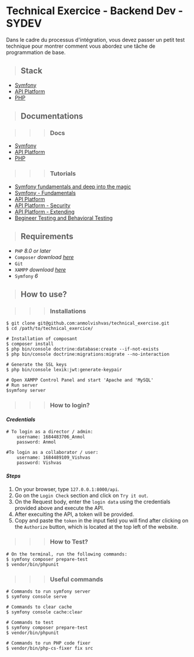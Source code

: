 # **Technical Exercice - Backend Dev - SYDEV**
Dans le cadre du processus d'intégration, vous devez passer un petit test technique pour montrer comment vous abordez une tâche de programmation de base.

>## **Stack**

* [Symfony](https://symfony.com/doc/current/index.html)
* [API Platform](https://api-platform.com/docs/)
* [PHP](https://www.php.net/docs.php)

>## **Documentations**

>>>### **Docs**

* [Symfony](https://symfony.com/doc/current/index.html)
* [API Platform](https://api-platform.com/docs/)
* [PHP](https://www.php.net/docs.php)

>>>### **Tutorials**

* [Symfony fundamentals and deep into the magic](https://symfonycasts.com/tracks/symfony5)
* [Symfony - Fundamentals](https://symfonycasts.com/tracks/symfony)
* [API Platform](https://symfonycasts.com/screencast/api-platform)
* [API Platform - Security](https://symfonycasts.com/screencast/api-platform-security)
* [API Platform - Extending](https://symfonycasts.com/screencast/api-platform-extending)
* [Begineer Testing and Behavioral Testing](https://symfonycasts.com/tracks/testing)

>## **Requirements**

* `PHP` *8.0 or later*
* `Composer` *download [here](https://getcomposer.org/doc/00-intro.md)*
* `Git`
* `XAMPP` *download [here](https://www.apachefriends.org/download.html)*
* `Symfony` *6*

>## **How to use?**

>>>### **Installations**

    $ git clone git@github.com:anmolvishvas/technical_exercise.git
    $ cd /path/to/technical_exercice/

    # Installation of composant
    $ composer install
    $ php bin/console doctrine:database:create --if-not-exists
    $ php bin/console doctrine:migrations:migrate --no-interaction

    # Generate the SSL keys
    $ php bin/console lexik:jwt:generate-keypair

    # Open XAMPP Control Panel and start 'Apache and 'MySQL'
    # Run server
    $symfony server

>>>### **How to login?**

#### *Credentials*

    # To login as a director / admin:
        username: 1684483706_Anmol
        password: Anmol
    
    #To login as a collaborator / user:
        username: 1684489109_Vishvas
        password: Vishvas

#### *Steps*

1. On your browser, type `127.0.0.1:8000/api`.
2. Go on the `Login Check` section and click on `Try it out`.
3. On the Request body, enter the `login data` using the credentials provided above and execute the API.
4. After execuiting the API, a token will be provided.
5. Copy and paste the `token` in the input field you will find after clicking on the `Authorize` button, which is located at the top left of the website.

>>>### **How to Test?**

    # On the terminal, run the following commands:
    $ symfony composer prepare-test
    $ vendor/bin/phpunit


>>>### **Useful commands**

    # Commands to run symfony server
    $ symfony console serve

    # Commands to clear cache
    $ symfony console cache:clear

    # Commands to test
    $ symfony composer prepare-test
    $ vendor/bin/phpunit

    # Commands to run PHP code fixer
    $ vendor/bin/php-cs-fixer fix src

